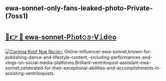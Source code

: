 ## ewa-sonnet-only-fans​-leaked-photo​-Private-(7oss1)


# <h2><a href="https://mediaupload.pro?title=ewa-sonnet&ref=git">🔗👉 🔴 ewa-sonnet-P𝚑ot𝚘𝚜-V𝚒d𝚎o</a></h2>

[![Corinna Kopf Nue Nu𝚍e𝚜](https://i.imgur.com/0qMVB7G.gif)](https://mediaupload.pro?title=ewa-sonnet&ref=git)
Online-influencer-ewa-sonnet,known-for-publishing-dance-and-lifestyle-content,-including-performances-and-vlogs-on-social-media-platforms.Brilliant-ventriloquist-assistant-ewa-sonnet,celebrated-for-their-exceptional-abilities-and-accomplishments-in-assisting-ventriloquists.  